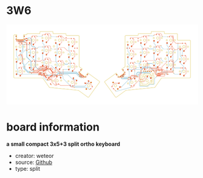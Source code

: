 # 3W6

![preview](./3w6_preview.png)

# board information
**a small compact 3x5+3 split ortho keyboard**

- creator: weteor
- source: [Github](https://github.com/weteor/3w6)
- type: split

